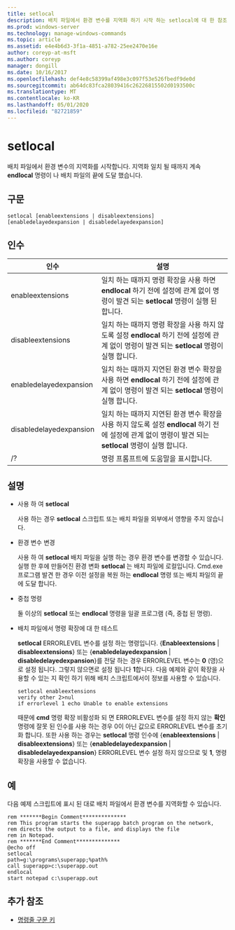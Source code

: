 ```yaml
---
title: setlocal
description: 배치 파일에서 환경 변수를 지역화 하기 시작 하는 setlocal에 대 한 참조 항목입니다.
ms.prod: windows-server
ms.technology: manage-windows-commands
ms.topic: article
ms.assetid: e4e4b6d3-3f1a-4851-a782-25ee2470e16e
author: coreyp-at-msft
ms.author: coreyp
manager: dongill
ms.date: 10/16/2017
ms.openlocfilehash: def4e8c58399af498e3c097f53e526fbedf9de0d
ms.sourcegitcommit: ab64dc83fca28039416c26226815502d0193500c
ms.translationtype: MT
ms.contentlocale: ko-KR
ms.lasthandoff: 05/01/2020
ms.locfileid: "82721859"
---
```

# <a name="setlocal"></a>setlocal

배치 파일에서 환경 변수의 지역화를 시작합니다. 지역화 일치 될 때까지 계속 **endlocal** 명령이 나 배치 파일의 끝에 도달 했습니다.



## <a name="syntax"></a>구문

```
setlocal [enableextensions | disableextensions] [enabledelayedexpansion | disabledelayedexpansion]
```

## <a name="arguments"></a>인수

|인수|설명|
|--------|-----------|
|enableextensions|일치 하는 때까지 명령 확장을 사용 하면 **endlocal** 하기 전에 설정에 관계 없이 명령이 발견 되는 **setlocal** 명령이 실행 된 합니다.|
|disableextensions|일치 하는 때까지 명령 확장을 사용 하지 않도록 설정 **endlocal** 하기 전에 설정에 관계 없이 명령이 발견 되는 **setlocal** 명령이 실행 합니다.|
|enabledelayedexpansion|일치 하는 때까지 지연된 환경 변수 확장을 사용 하면 **endlocal** 하기 전에 설정에 관계 없이 명령이 발견 되는 **setlocal** 명령이 실행 합니다.|
|disabledelayedexpansion|일치 하는 때까지 지연된 환경 변수 확장을 사용 하지 않도록 설정 **endlocal** 하기 전에 설정에 관계 없이 명령이 발견 되는 **setlocal** 명령이 실행 합니다.|
|/?|명령 프롬프트에 도움말을 표시합니다.|

## <a name="remarks"></a>설명

-   사용 하 여 **setlocal**

    사용 하는 경우 **setlocal** 스크립트 또는 배치 파일을 외부에서 영향을 주지 않습니다.
-   환경 변수 변경

    사용 하 여 **setlocal** 배치 파일을 실행 하는 경우 환경 변수를 변경할 수 있습니다. 실행 한 후에 만들어진 환경 변화 **setlocal** 는 배치 파일에 로컬입니다. Cmd.exe 프로그램 발견 한 경우 이전 설정을 복원 하는 **endlocal** 명령 또는 배치 파일의 끝에 도달 합니다.
-   중첩 명령

    둘 이상의 **setlocal** 또는 **endlocal** 명령을 일괄 프로그램 (즉, 중첩 된 명령).
-   배치 파일에서 명령 확장에 대 한 테스트

    **setlocal** ERRORLEVEL 변수를 설정 하는 명령입니다. {**Enableextensions** | **disableextensions**} 또는 {**enabledelayedexpansion** | **disabledelayedexpansion**}를 전달 하는 경우 ERRORLEVEL 변수는 **0** (영)으로 설정 됩니다. 그렇지 않으면로 설정 됩니다 **1**합니다. 다음 예제와 같이 확장을 사용할 수 있는 지 확인 하기 위해 배치 스크립트에서이 정보를 사용할 수 있습니다.  
    ```
    setlocal enableextensions
    verify other 2>nul
    if errorlevel 1 echo Unable to enable extensions
    ```  
    때문에 **cmd** 명령 확장 비활성화 되 면 ERRORLEVEL 변수를 설정 하지 않는 **확인** 명령에 잘못 된 인수를 사용 하는 경우 0이 아닌 값으로 ERRORLEVEL 변수를 초기화 합니다. 또한 사용 하는 경우는 **setlocal** 명령 인수에 {**enableextensions** | **disableextensions**} 또는 {**enabledelayedexpansion** | **disabledelayedexpansion**} ERRORLEVEL 변수 설정 하지 않으므로 및 **1**, 명령 확장을 사용할 수 없습니다.

## <a name="examples"></a>예

다음 예제 스크립트에 표시 된 대로 배치 파일에서 환경 변수를 지역화할 수 있습니다.
```
rem *******Begin Comment**************
rem This program starts the superapp batch program on the network,
rem directs the output to a file, and displays the file
rem in Notepad.
rem *******End Comment**************
@echo off
setlocal
path=g:\programs\superapp;%path%
call superapp>c:\superapp.out
endlocal
start notepad c:\superapp.out
```

## <a name="additional-references"></a>추가 참조

- [명령줄 구문 키](command-line-syntax-key.md)